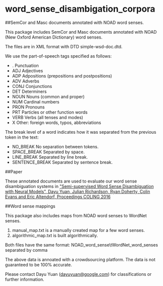 # word_sense_disambigation_corpora

##SemCor and Masc documents annotated with NOAD word senses.

This package includes SemCor and Masc documents annotated with NOAD (New Oxford American Dictionary) word senses.

The files are in XML format with DTD simple-wsd-doc.dtd.

We use the part-of-speech tags specified as follows:
-  .         		Punctuation
-  ADJ       	Adjectives
-  ADP       	Adpositions (prepositions and postpositions)
-  ADV       	Adverbs
-  CONJ      	Conjunctions
-  DET       	Determiners
-  NOUN      	Nouns (common and proper)
-  NUM       	Cardinal numbers
-  PRON      	Pronouns
-  PRT       	Particles or other function words
-  VERB      	Verbs (all tenses and modes)
-  X         	Other: foreign words, typos, abbreviations

The break level of a word indicates how it was separated from the previous token in the text:

-  NO_BREAK 		No separation between tokens.
-  SPACE_BREAK		Separated by space.
-  LINE_BREAK 		Separated by line break.
-  SENTENCE_BREAK	Separated by sentence break.

##Paper

These annotated documents are used to evaluate our word sense disambiguation systems in
["Semi-supervised Word Sense Disambiguation with Neural Models", Dayu Yuan, Julian Richardson, Ryan Doherty, Colin Evans and Eric Altendorf, Proceedings COLING 2016](https://research.google.com/pubs/pub45729.html)

##Word sense mappings

This package also includes maps from NOAD word senses to WordNet senses.
1. manual_map.txt is a manually created map for a few word senses.
2. algorithmic_map.txt is built algorithmically.

Both files have the same format:
NOAD_word_sense\tWordNet_word_senses separated by comma

The above data is annoated with a crowdsourcing platform. The data is not guaranteed to be 100% accurate.

Please contact Dayu Yuan (dayuyuan@google.com) for classifications or further information.
